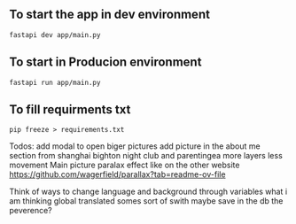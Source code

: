 
## To start the app in dev environment
```
fastapi dev app/main.py
``` 
## To start in Producion environment
```
fastapi run app/main.py 
```

## To fill requirments txt
```
pip freeze > requirements.txt
```
Todos:
add modal to open biger pictures
add picture in the about me section from shanghai bighton night club and parentingea
more layers less movement 
Main picture paralax effect like on the other website https://github.com/wagerfield/parallax?tab=readme-ov-file

Think of ways to change language and background through variables
what i am thinking global translated somes sort of swith maybe save in the db the peverence?

